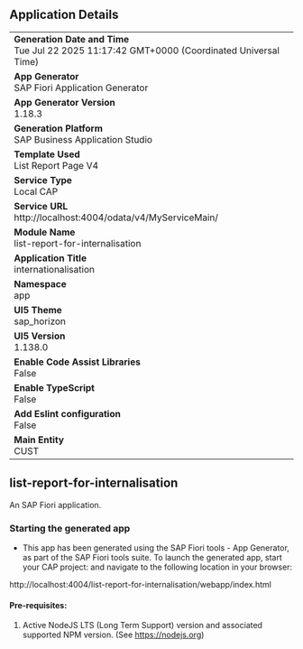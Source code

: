 ## Application Details
|               |
| ------------- |
|**Generation Date and Time**<br>Tue Jul 22 2025 11:17:42 GMT+0000 (Coordinated Universal Time)|
|**App Generator**<br>SAP Fiori Application Generator|
|**App Generator Version**<br>1.18.3|
|**Generation Platform**<br>SAP Business Application Studio|
|**Template Used**<br>List Report Page V4|
|**Service Type**<br>Local CAP|
|**Service URL**<br>http://localhost:4004/odata/v4/MyServiceMain/|
|**Module Name**<br>list-report-for-internalisation|
|**Application Title**<br>internationalisation|
|**Namespace**<br>app|
|**UI5 Theme**<br>sap_horizon|
|**UI5 Version**<br>1.138.0|
|**Enable Code Assist Libraries**<br>False|
|**Enable TypeScript**<br>False|
|**Add Eslint configuration**<br>False|
|**Main Entity**<br>CUST|

## list-report-for-internalisation

An SAP Fiori application.

### Starting the generated app

-   This app has been generated using the SAP Fiori tools - App Generator, as part of the SAP Fiori tools suite.  To launch the generated app, start your CAP project:  and navigate to the following location in your browser:

http://localhost:4004/list-report-for-internalisation/webapp/index.html

#### Pre-requisites:

1. Active NodeJS LTS (Long Term Support) version and associated supported NPM version.  (See https://nodejs.org)


